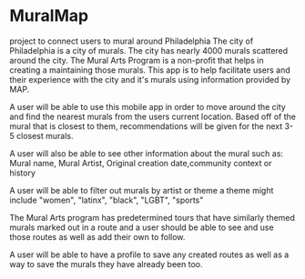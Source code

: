 # MuralMap
project to connect users to mural around Philadelphia
The city of Philadelphia is a city of murals. The city has nearly 4000 murals
  scattered around the city. The Mural Arts Program is a non-profit that helps
  in creating a maintaining those murals. This app is to help facilitate users and 
  their experience with the city and it's murals using information provided by MAP. 

A user will be able to use this mobile app in order to move around the city and find
  the nearest murals from the users current location. 
  Based off of the mural that is closest to them, recommendations will be given
  for the next 3-5 closest murals. 
  
A user will also be able to see other information about the mural such as: 
  Mural name, Mural Artist, Original creation date,community context or history

A user will be able to filter out murals by artist or theme
  a theme might include "women", "latinx", "black", "LGBT", "sports"
  
The Mural Arts program has predetermined tours that have similarly themed murals
  marked out in a route and a user should be able to see and use those routes 
  as well as add their own to follow. 
  
A user will be able to have a profile to save any created routes as well as a 
  way to save the murals they have already been too. 
